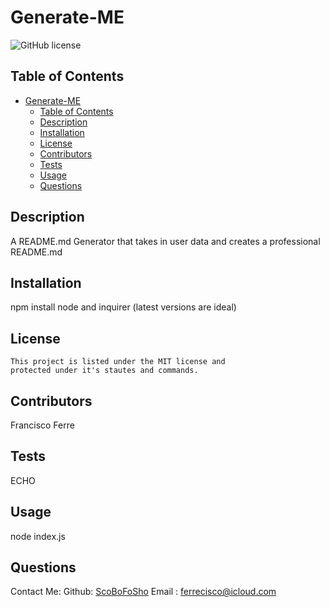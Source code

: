 
# Generate-ME
![GitHub license](https://img.shields.io/badge/license-MIT-blue.svg) 



## Table of Contents
- [Generate-ME](#generate-me)
  - [Table of Contents](#table-of-contents)
  - [Description](#description)
  - [Installation](#installation)
  - [License](#license)
  - [Contributors](#contributors)
  - [Tests](#tests)
  - [Usage](#usage)
  - [Questions](#questions)


## Description
A README.md Generator that takes in user data and creates a professional README.md


## Installation
npm install node and inquirer (latest versions are ideal)


## License

    This project is listed under the MIT license and 
    protected under it's stautes and commands.

    


## Contributors
Francisco Ferre

## Tests
ECHO


## Usage
node index.js


## Questions

Contact Me:
Github: [ScoBoFoSho](https://github.com/ScoBoFoSho) 
Email : [ferrecisco@icloud.com](ferrecisco@icloud.com)